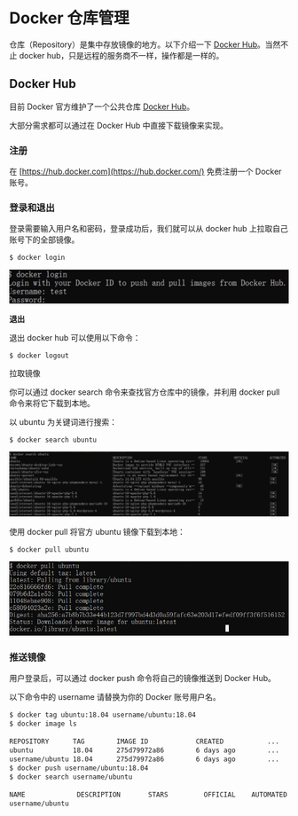 # Docker 仓库管理

仓库（Repository）是集中存放镜像的地方。以下介绍一下 [Docker Hub](https://hub.docker.com/)。当然不止 docker hub，只是远程的服务商不一样，操作都是一样的。

## Docker Hub

目前 Docker 官方维护了一个公共仓库 [Docker Hub](https://hub.docker.com/)。

大部分需求都可以通过在 Docker Hub 中直接下载镜像来实现。

### 注册

在 [https://hub.docker.com](https://hub.docker.com/) 免费注册一个 Docker 账号。

### 登录和退出

登录需要输入用户名和密码，登录成功后，我们就可以从 docker hub 上拉取自己账号下的全部镜像。

```plain
$ docker login
```

[![](assets/1635063414-318ca295f6d6f31c1a28b9a23a16cb25.jpg)](https://www.runoob.com/wp-content/uploads/2019/10/5974B2AE-945F-4DD0-A7C8-9D9B01BDAF62.jpg)

**退出**

退出 docker hub 可以使用以下命令：

```plain
$ docker logout
```

拉取镜像

你可以通过 docker search 命令来查找官方仓库中的镜像，并利用 docker pull 命令来将它下载到本地。

以 ubuntu 为关键词进行搜索：

```plain
$ docker search ubuntu
```

[![](assets/1635063414-9370a0076db2f83d78ea491bc87517d2.png)](https://www.runoob.com/wp-content/uploads/2019/10/docker-search22.png)

使用 docker pull 将官方 ubuntu 镜像下载到本地：

```plain
$ docker pull ubuntu 
```

[![](assets/1635063414-18837e6ae5f4842cf96426d044f80ad6.png)](https://www.runoob.com/wp-content/uploads/2019/10/docker-pull22.png)

### 推送镜像

用户登录后，可以通过 docker push 命令将自己的镜像推送到 Docker Hub。

以下命令中的 username 请替换为你的 Docker 账号用户名。

```plain
$ docker tag ubuntu:18.04 username/ubuntu:18.04
$ docker image ls

REPOSITORY      TAG        IMAGE ID            CREATED           ...  
ubuntu          18.04      275d79972a86        6 days ago        ...  
username/ubuntu 18.04      275d79972a86        6 days ago        ...  
$ docker push username/ubuntu:18.04
$ docker search username/ubuntu

NAME             DESCRIPTION       STARS         OFFICIAL    AUTOMATED
username/ubuntu
```